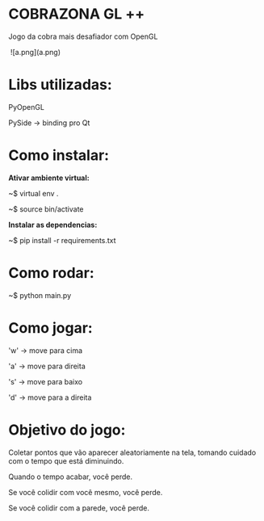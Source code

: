 # COBRAZONA GL ++ 

Jogo da cobra mais desafiador com OpenGL


<img href="">
![a.png](a.png)

# Libs utilizadas:

PyOpenGL

PySide -> binding pro Qt


# Como instalar:

**Ativar ambiente virtual:**

~$ virtual env .

~$ source bin/activate

**Instalar as dependencias:**

~$ pip install -r requirements.txt

# Como rodar:

~$ python main.py

# Como jogar:

'w' -> move para cima

'a' -> move para direita

's' -> move para baixo

'd' -> move para a direita

# Objetivo do jogo:

Coletar pontos que vão aparecer aleatoriamente na tela, tomando cuidado com o tempo que está diminuindo.

Quando o tempo acabar, você perde.

Se você colidir com você mesmo, você perde.

Se você colidir com a parede, você perde.

